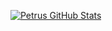 
<!-- 
**petrusmatiros/petrusmatiros** is a ✨ _special_ ✨ repository because its `README.md` (this file) appears on your GitHub profile.

Here are some ideas to get you started:

- 🔭 I’m currently working on ...
- 🌱 I’m currently learning ...
- 👯 I’m looking to collaborate on ...
- 🤔 I’m looking for help with ...
- 💬 Ask me about ...
- 📫 How to reach me: ...
- 😄 Pronouns: ...
- ⚡ Fun fact: ...
 -->
 
 [![Petrus GitHub Stats](https://github-readme-stats.vercel.app/api?username=petrusmatiros&show_icons=true&bg_color=90,852d91,312a6c&title_color=FFFFFF&text_color=FFFFFF&hide_border=true)](https://github.com/anuraghazra/github-readme-stats)

